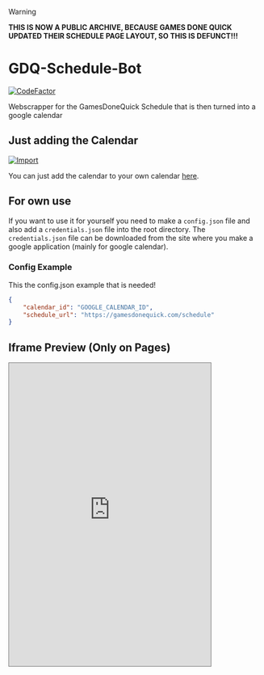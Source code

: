 >[!WARNING]
**THIS IS NOW A PUBLIC ARCHIVE, BECAUSE GAMES DONE QUICK UPDATED THEIR SCHEDULE PAGE LAYOUT, SO THIS IS DEFUNCT!!!**

# GDQ-Schedule-Bot
[![CodeFactor](https://www.codefactor.io/repository/github/mrmysterius/gdq-schedule-bot/badge/master)](https://www.codefactor.io/repository/github/mrmysterius/gdq-schedule-bot/overview/master)

Webscrapper for the GamesDoneQuick Schedule that is then turned into a google calendar

## Just adding the Calendar

[![Import](https://img.shields.io/static/v1?label=Import%20Google%20Calendar&style=for-the-badge&color=blue&message=Click%20Here)](https://calendar.google.com/calendar/b/0?cid=b3U3NTAyczJmOXRtbXFxdjRucDhoOXNuMDhAZ3JvdXAuY2FsZW5kYXIuZ29vZ2xlLmNvbQ)

You can just add the calendar to your own calendar [here](https://calendar.google.com/calendar/b/0?cid=b3U3NTAyczJmOXRtbXFxdjRucDhoOXNuMDhAZ3JvdXAuY2FsZW5kYXIuZ29vZ2xlLmNvbQ).

## For own use

If you want to use it for yourself you need to make a `config.json` file and also add a `credentials.json` file into the root directory. The `credentials.json` file can be downloaded from the site where you make a google application (mainly for google calendar).

### Config Example

This the config.json example that is needed!

```json
{
    "calendar_id": "GOOGLE_CALENDAR_ID",
    "schedule_url": "https://gamesdonequick.com/schedule"
}
```

## Iframe Preview (Only on Pages)

<iframe src="https://calendar.google.com/calendar/embed?height=600&amp;wkst=2&amp;bgcolor=%236b8eff&amp;ctz=Europe%2FBerlin&amp;src=b3U3NTAyczJmOXRtbXFxdjRucDhoOXNuMDhAZ3JvdXAuY2FsZW5kYXIuZ29vZ2xlLmNvbQ&amp;color=%233F51B5&amp;title&amp;showNav=1&amp;mode=AGENDA&amp;hl=en&amp;showCalendars=0&amp;showTabs=1&amp;showPrint=0&amp;showDate=0" style="border:solid 1px #777" width="400" height="600" frameborder="0" scrolling="no"></iframe>
